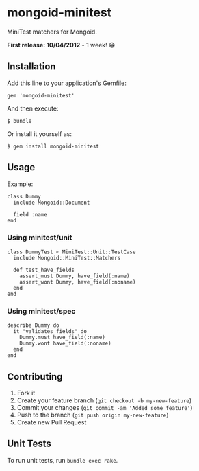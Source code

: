 # mongoid-minitest

MiniTest matchers for Mongoid.

**First release: 10/04/2012** - 1 week! :grin:

## Installation

Add this line to your application's Gemfile:

    gem 'mongoid-minitest'

And then execute:

    $ bundle

Or install it yourself as:

    $ gem install mongoid-minitest

## Usage

Example:

    class Dummy
      include Mongoid::Document

      field :name
    end

### Using minitest/unit

    class DummyTest < MiniTest::Unit::TestCase
      include Mongoid::MiniTest::Matchers

      def test_have_fields
        assert_must Dummy, have_field(:name)
        assert_wont Dummy, have_field(:noname) 
      end
    end

### Using minitest/spec

    describe Dummy do
      it "validates fields" do
        Dummy.must have_field(:name)
        Dummy.wont have_field(:noname)
      end
    end

## Contributing

1. Fork it
2. Create your feature branch (`git checkout -b my-new-feature`)
3. Commit your changes (`git commit -am 'Added some feature'`)
4. Push to the branch (`git push origin my-new-feature`)
5. Create new Pull Request

## Unit Tests

To run unit tests, run `bundle exec rake`.

